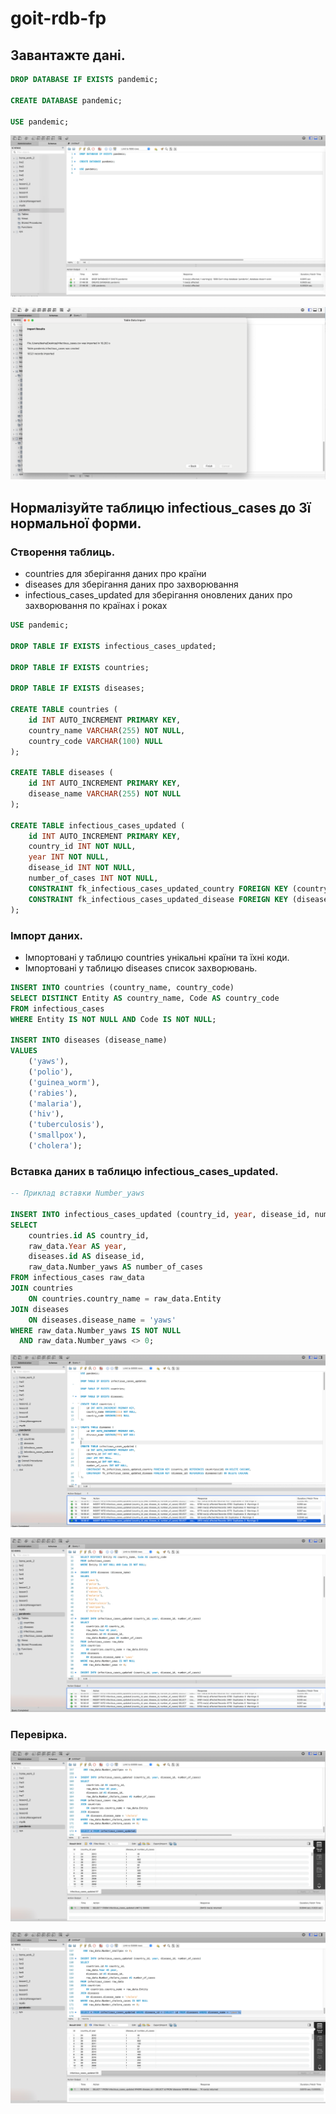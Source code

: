 # goit-rdb-fp

## Завантажте дані.

```sql
DROP DATABASE IF EXISTS pandemic;

CREATE DATABASE pandemic;

USE pandemic;
```

![p1_1](./p1/p1_1.png)

![p1_2](./p1/p1_2.png)

## Нормалізуйте таблицю infectious_cases до 3ї нормальної форми.

### Створення таблиць.

- countries для зберігання даних про країни
- diseases для зберігання даних про захворювання
- infectious_cases_updated для зберігання оновлених даних про захворювання по країнах і роках

```sql
USE pandemic;

DROP TABLE IF EXISTS infectious_cases_updated;

DROP TABLE IF EXISTS countries;

DROP TABLE IF EXISTS diseases;

CREATE TABLE countries (
    id INT AUTO_INCREMENT PRIMARY KEY,
    country_name VARCHAR(255) NOT NULL,
    country_code VARCHAR(100) NULL
);

CREATE TABLE diseases (
    id INT AUTO_INCREMENT PRIMARY KEY,
    disease_name VARCHAR(255) NOT NULL
);

CREATE TABLE infectious_cases_updated (
    id INT AUTO_INCREMENT PRIMARY KEY,
    country_id INT NOT NULL,
    year INT NOT NULL,
    disease_id INT NOT NULL,
    number_of_cases INT NOT NULL,
    CONSTRAINT fk_infectious_cases_updated_country FOREIGN KEY (country_id) REFERENCES countries(id) ON DELETE CASCADE,
    CONSTRAINT fk_infectious_cases_updated_disease FOREIGN KEY (disease_id) REFERENCES diseases(id) ON DELETE CASCADE
);
```

### Імпорт даних.

- Імпортовані у таблицю countries унікальні країни та їхні коди.
- Імпортовані у таблицю diseases список захворювань.

```sql
INSERT INTO countries (country_name, country_code)
SELECT DISTINCT Entity AS country_name, Code AS country_code
FROM infectious_cases
WHERE Entity IS NOT NULL AND Code IS NOT NULL;

INSERT INTO diseases (disease_name)
VALUES
    ('yaws'),
    ('polio'),
    ('guinea_worm'),
    ('rabies'),
    ('malaria'),
    ('hiv'),
    ('tuberculosis'),
    ('smallpox'),
    ('cholera');
```

### Вставка даних в таблицю infectious_cases_updated.

```sql
-- Приклад вставки Number_yaws

INSERT INTO infectious_cases_updated (country_id, year, disease_id, number_of_cases)
SELECT
    countries.id AS country_id,
    raw_data.Year AS year,
    diseases.id AS disease_id,
    raw_data.Number_yaws AS number_of_cases
FROM infectious_cases raw_data
JOIN countries
    ON countries.country_name = raw_data.Entity
JOIN diseases
    ON diseases.disease_name = 'yaws'
WHERE raw_data.Number_yaws IS NOT NULL
  AND raw_data.Number_yaws <> 0;
```

![p2_1](./p2/p2_1.png)

![p2_2](./p2/p2_2.png)

### Перевірка.

![p2_3](./p2/p2_3.png)

![p2_4](./p2/p2_4.png)
